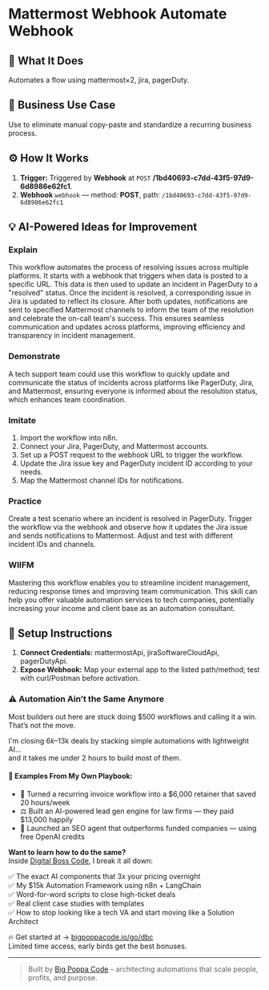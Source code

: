 # Mattermost Webhook Automate Webhook
  ## 🚀 What It Does
  Automates a flow using mattermost×2, jira, pagerDuty.
  
  ## 💼 Business Use Case
  Use to eliminate manual copy-paste and standardize a recurring business process.
  
  ## ⚙️ How It Works
  1. **Trigger:** Triggered by **Webhook** at `POST` **/1bd40693-c7dd-43f5-97d9-6d8986e62fc1**.
  2. **Webhook** `webhook` — method: **POST**, path: `/1bd40693-c7dd-43f5-97d9-6d8986e62fc1`
  
  ## 💡 AI-Powered Ideas for Improvement
  ### Explain
This workflow automates the process of resolving issues across multiple platforms. It starts with a webhook that triggers when data is posted to a specific URL. This data is then used to update an incident in PagerDuty to a "resolved" status. Once the incident is resolved, a corresponding issue in Jira is updated to reflect its closure. After both updates, notifications are sent to specified Mattermost channels to inform the team of the resolution and celebrate the on-call team's success. This ensures seamless communication and updates across platforms, improving efficiency and transparency in incident management.

### Demonstrate
A tech support team could use this workflow to quickly update and communicate the status of incidents across platforms like PagerDuty, Jira, and Mattermost, ensuring everyone is informed about the resolution status, which enhances team coordination.

### Imitate
1. Import the workflow into n8n.
2. Connect your Jira, PagerDuty, and Mattermost accounts.
3. Set up a POST request to the webhook URL to trigger the workflow.
4. Update the Jira issue key and PagerDuty incident ID according to your needs.
5. Map the Mattermost channel IDs for notifications.

### Practice
Create a test scenario where an incident is resolved in PagerDuty. Trigger the workflow via the webhook and observe how it updates the Jira issue and sends notifications to Mattermost. Adjust and test with different incident IDs and channels.

### WIIFM
Mastering this workflow enables you to streamline incident management, reducing response times and improving team communication. This skill can help you offer valuable automation services to tech companies, potentially increasing your income and client base as an automation consultant.
  
  ## 🔧 Setup Instructions
  1. **Connect Credentials:** mattermostApi, jiraSoftwareCloudApi, pagerDutyApi.
2. **Expose Webhook:** Map your external app to the listed path/method; test with curl/Postman before activation.
  
### ⚠️ Automation Ain’t the Same Anymore

Most builders out here are stuck doing $500 workflows and calling it a win.  
That’s not the move.  

I'm closing $6k–$13k deals by stacking simple automations with lightweight AI...  
and it takes me under 2 hours to build most of them.

#### 🧠 Examples From My Own Playbook:
- 🔁 Turned a recurring invoice workflow into a $6,000 retainer that saved 20 hours/week  
- ⚖️ Built an AI-powered lead gen engine for law firms — they paid $13,000 happily  
- 🚀 Launched an SEO agent that outperforms funded companies — using free OpenAI credits  

**Want to learn how to do the same?**  
Inside [Digital Boss Code](https://bigpoppacode.io/go/dbc), I break it all down:

✅ The exact AI components that 3x your pricing overnight  
✅ My $15k Automation Framework using n8n + LangChain  
✅ Word-for-word scripts to close high-ticket deals  
✅ Real client case studies with templates  
✅ How to stop looking like a tech VA and start moving like a Solution Architect  

🔥 Get started at → [bigpoppacode.io/go/dbc](https://bigpoppacode.io/go/dbc)  
Limited time access, early birds get the best bonuses.

---
> Built by [Big Poppa Code](https://bigpoppacode.io) – architecting automations that scale people, profits, and purpose.
  